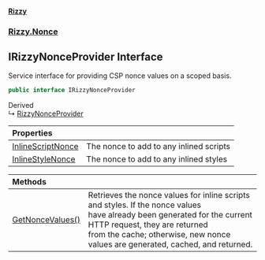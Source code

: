 #### [Rizzy](index 'index')
### [Rizzy.Nonce](Rizzy.Nonce 'Rizzy.Nonce')

## IRizzyNonceProvider Interface

Service interface for providing CSP nonce values on a scoped basis.

```csharp
public interface IRizzyNonceProvider
```

Derived  
&#8627; [RizzyNonceProvider](Rizzy.Nonce.RizzyNonceProvider 'Rizzy.Nonce.RizzyNonceProvider')

| Properties | |
| :--- | :--- |
| [InlineScriptNonce](Rizzy.Nonce.IRizzyNonceProvider.InlineScriptNonce 'Rizzy.Nonce.IRizzyNonceProvider.InlineScriptNonce') | The nonce to add to any inlined scripts |
| [InlineStyleNonce](Rizzy.Nonce.IRizzyNonceProvider.InlineStyleNonce 'Rizzy.Nonce.IRizzyNonceProvider.InlineStyleNonce') | The nonce to add to any inlined styles |

| Methods | |
| :--- | :--- |
| [GetNonceValues()](Rizzy.Nonce.IRizzyNonceProvider.GetNonceValues() 'Rizzy.Nonce.IRizzyNonceProvider.GetNonceValues()') | Retrieves the nonce values for inline scripts and styles. If the nonce values<br/>have already been generated for the current HTTP request, they are returned<br/>from the cache; otherwise, new nonce values are generated, cached, and returned. |
